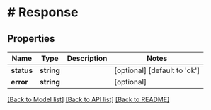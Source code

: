 # # Response

## Properties

Name | Type | Description | Notes
------------ | ------------- | ------------- | -------------
**status** | **string** |  | [optional] [default to 'ok']
**error** | **string** |  | [optional]

[[Back to Model list]](../../README.md#models) [[Back to API list]](../../README.md#endpoints) [[Back to README]](../../README.md)
